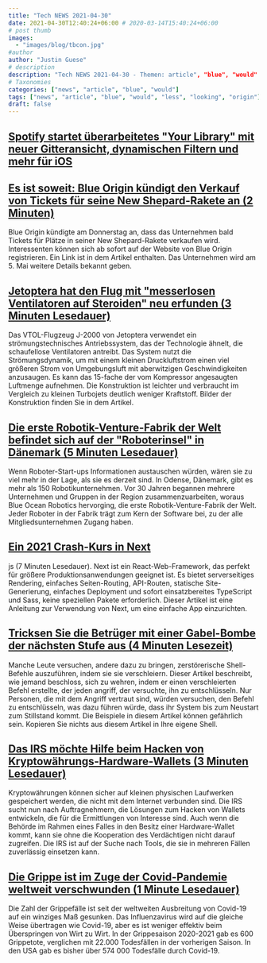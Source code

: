 ```yaml
---
title: "Tech NEWS 2021-04-30"
date: 2021-04-30T12:40:24+06:00 # 2020-03-14T15:40:24+06:00
# post thumb
images:
  - "images/blog/tbcon.jpg"
#author
author: "Justin Guese"
# description
description: "Tech NEWS 2021-04-30 - Themen: article", "blue", "would"
# Taxonomies
categories: ["news", "article", "blue", "would"]
tags: ["news", "article", "blue", "would", "less", "looking", "origin"]
draft: false
---
```


## [Spotify startet überarbeitetes "Your Library" mit neuer Gitteransicht, dynamischen Filtern und mehr für iOS](https://9to5mac.com/2021/04/29/spotify-launches-redesigned-your-library-ios-android/)



## [Es ist soweit: Blue Origin kündigt den Verkauf von Tickets für seine New Shepard-Rakete an (2 Minuten)](https://www.theverge.com/2021/4/29/22409543/blue-origin-ticket-sales-new-shepard-rocket)

 Blue Origin kündigte am Donnerstag an, dass das Unternehmen bald Tickets für Plätze in seiner New Shepard-Rakete verkaufen wird. Interessenten können sich ab sofort auf der Website von Blue Origin registrieren. Ein Link ist in dem Artikel enthalten. Das Unternehmen wird am 5. Mai weitere Details bekannt geben.

## [Jetoptera hat den Flug mit "messerlosen Ventilatoren auf Steroiden" neu erfunden (3 Minuten Lesedauer)](https://interestingengineering.com/jetoptera-air-taxi-flight-bladeless-fans-vtol)

 Das VTOL-Flugzeug J-2000 von Jetoptera verwendet ein strömungstechnisches Antriebssystem, das der Technologie ähnelt, die schaufellose Ventilatoren antreibt. Das System nutzt die Strömungsdynamik, um mit einem kleinen Druckluftstrom einen viel größeren Strom von Umgebungsluft mit aberwitzigen Geschwindigkeiten anzusaugen. Es kann das 15-fache der vom Kompressor angesaugten Luftmenge aufnehmen. Die Konstruktion ist leichter und verbraucht im Vergleich zu kleinen Turbojets deutlich weniger Kraftstoff. Bilder der Konstruktion finden Sie in dem Artikel.

## [Die erste Robotik-Venture-Fabrik der Welt befindet sich auf der "Roboterinsel" in Dänemark (5 Minuten Lesedauer)](https://www.forbes.com/sites/johnkoetsier/2021/04/29/the-worlds-first-robotics-venture-factory-is-on-robot-island-in-denmark/?sh=18c156692fed)

 Wenn Roboter-Start-ups Informationen austauschen würden, wären sie zu viel mehr in der Lage, als sie es derzeit sind. In Odense, Dänemark, gibt es mehr als 150 Robotikunternehmen. Vor 30 Jahren begannen mehrere Unternehmen und Gruppen in der Region zusammenzuarbeiten, woraus Blue Ocean Robotics hervorging, die erste Robotik-Venture-Fabrik der Welt. Jeder Roboter in der Fabrik trägt zum Kern der Software bei, zu der alle Mitgliedsunternehmen Zugang haben.

## [Ein 2021 Crash-Kurs in Next](https://javascript.plainenglish.io/nextjs-crash-course-2021-2cb8ac889e36)

js (7 Minuten Lesedauer). Next ist ein React-Web-Framework, das perfekt für größere Produktionsanwendungen geeignet ist. Es bietet serverseitiges Rendering, einfaches Seiten-Routing, API-Routen, statische Site-Generierung, einfaches Deployment und sofort einsatzbereites TypeScript und Sass, keine speziellen Pakete erforderlich. Dieser Artikel ist eine Anleitung zur Verwendung von Next, um eine einfache App einzurichten.

## [Tricksen Sie die Betrüger mit einer Gabel-Bombe der nächsten Stufe aus (4 Minuten Lesezeit)](https://www.vidarholen.net/contents/blog/?p=766)

 Manche Leute versuchen, andere dazu zu bringen, zerstörerische Shell-Befehle auszuführen, indem sie sie verschleiern. Dieser Artikel beschreibt, wie jemand beschloss, sich zu wehren, indem er einen verschleierten Befehl erstellte, der jeden angriff, der versuchte, ihn zu entschlüsseln. Nur Personen, die mit dem Angriff vertraut sind, würden versuchen, den Befehl zu entschlüsseln, was dazu führen würde, dass ihr System bis zum Neustart zum Stillstand kommt. Die Beispiele in diesem Artikel können gefährlich sein. Kopieren Sie nichts aus diesem Artikel in Ihre eigene Shell.

## [Das IRS möchte Hilfe beim Hacken von Kryptowährungs-Hardware-Wallets (3 Minuten Lesedauer)](https://www.vice.com/en/article/k78a53/the-irs-wants-help-hacking-cryptocurrency-hardware-wallets)

 Kryptowährungen können sicher auf kleinen physischen Laufwerken gespeichert werden, die nicht mit dem Internet verbunden sind. Die IRS sucht nun nach Auftragnehmern, die Lösungen zum Hacken von Wallets entwickeln, die für die Ermittlungen von Interesse sind. Auch wenn die Behörde im Rahmen eines Falles in den Besitz einer Hardware-Wallet kommt, kann sie ohne die Kooperation des Verdächtigen nicht darauf zugreifen. Die IRS ist auf der Suche nach Tools, die sie in mehreren Fällen zuverlässig einsetzen kann.

## [Die Grippe ist im Zuge der Covid-Pandemie weltweit verschwunden (1 Minute Lesedauer)](https://www.wionews.com/trending/influenza-has-disappeared-worldwide-during-the-covid-pandemic-381544)

 Die Zahl der Grippefälle ist seit der weltweiten Ausbreitung von Covid-19 auf ein winziges Maß gesunken. Das Influenzavirus wird auf die gleiche Weise übertragen wie Covid-19, aber es ist weniger effektiv beim Überspringen von Wirt zu Wirt. In der Grippesaison 2020-2021 gab es 600 Grippetote, verglichen mit 22.000 Todesfällen in der vorherigen Saison. In den USA gab es bisher über 574 000 Todesfälle durch Covid-19.

